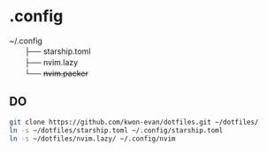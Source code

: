 # .config

~/.config  
　　├── starship.toml  
　　├── nvim.lazy  
　　└── ~~nvim.packer~~  

## DO
```bash
git clone https://github.com/kwon-evan/dotfiles.git ~/dotfiles/
ln -s ~/dotfiles/starship.toml ~/.config/starship.toml
ln -s ~/dotfiles/nvim.lazy/ ~/.config/nvim
```
